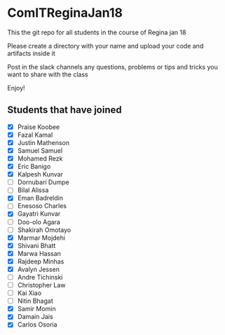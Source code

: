 # ComITReginaJan18
This the git repo for all students in the course of Regina jan 18

Please create a directory with your name and upload your code and artifacts inside it

Post in the slack channels any questions, problems or tips and tricks you want to share with the class 

Enjoy!

Students that have joined
---------
- [x] Praise Koobee
- [x] Fazal Kamal
- [x] Justin Mathenson
- [x] Samuel Samuel
- [x] Mohamed Rezk
- [x] Eric Banigo
- [x] Kalpesh Kunvar
- [ ] Dornubari Dumpe
- [ ] Bilal Alissa
- [x] Eman Badreldin
- [ ] Enesoso Charles
- [x] Gayatri Kunvar
- [ ] Doo-olo Agara
- [ ] Shakirah Omotayo
- [x] Marmar Mojdehi
- [x] Shivani Bhatt
- [x] Marwa Hassan
- [x] Rajdeep Minhas
- [x] Avalyn Jessen
- [ ] Andre Tichinski
- [ ] Christopher Law
- [ ] Kai Xiao
- [ ] Nitin Bhagat
- [x] Samir Momin
- [x] Damain Jais 
- [x] Carlos Osoria
